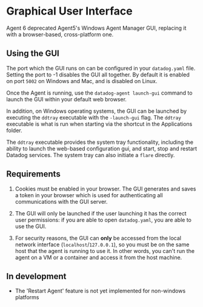 # Graphical User Interface

Agent 6 deprecated Agent5's Windows Agent Manager GUI, replacing it with a
browser-based, cross-platform one.

## Using the GUI

The port which the GUI runs on can be configured in your `datadog.yaml` file.
Setting the port to -1 disables the GUI all together. By default it is enabled
on port `5002` on Windows and Mac, and is disabled on Linux.

Once the Agent is running, use the `datadog-agent launch-gui` command to launch
the GUI within your default web browser.

In addition, on Windows operating systems, the GUI can be launched by executing 
the `ddtray` executable with the `-launch-gui` flag. The `ddtray` executable 
is what is run when starting via the shortcut in the Applications folder.

The `ddtray` executable provides the system tray functionality, including the
ability to launch the web-based configuration gui, and start, stop and restart
Datadog services.  The system tray can also initiate a `flare` directly.

## Requirements

1. Cookies must be enabled in your browser. The GUI generates and saves a token
in your browser which is used for authenticating all communications with the GUI
server.

2. The GUI will only be launched if the user launching it has the correct user
permissions: if you are able to open `datadog.yaml`, you are able to use the GUI.

3. For security reasons, the GUI can **only** be accessed from the local network
interface (```localhost```/```127.0.0.1```), so you must be on the same host that
the agent is running to use it. In other words, you can't run the agent on a VM
or a container and access it from the host machine.

## In development
- The 'Restart Agent' feature is not yet implemented for non-windows platforms
